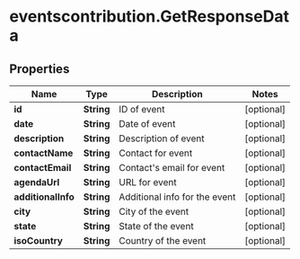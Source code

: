 # eventscontribution.GetResponseData

## Properties

Name | Type | Description | Notes
------------ | ------------- | ------------- | -------------
**id** | **String** | ID of event | [optional] 
**date** | **String** | Date of event | [optional] 
**description** | **String** | Description of event | [optional] 
**contactName** | **String** | Contact for event | [optional] 
**contactEmail** | **String** | Contact&#39;s email for event | [optional] 
**agendaUrl** | **String** | URL for event | [optional] 
**additionalInfo** | **String** | Additional info for the event | [optional] 
**city** | **String** | City of the event | [optional] 
**state** | **String** | State of the event | [optional] 
**isoCountry** | **String** | Country of the event | [optional] 


